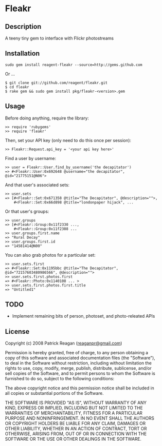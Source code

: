 # Fleakr

## Description

A teeny tiny gem to interface with Flickr photostreams

## Installation

    sudo gem install reagent-fleakr --source=http://gems.github.com
    
Or ...

    $ git clone git://github.com/reagent/fleakr.git
    $ cd fleakr
    $ rake gem && sudo gem install pkg/fleakr-<version>.gem

## Usage

Before doing anything, require the library:

    >> require 'rubygems'
    >> require 'fleakr'

Then, set your API key (only need to do this once per session):

    >> Fleakr::Request.api_key = '<your api key here>'
    
Find a user by username:

    >> user = Fleakr::User.find_by_username('the decapitator')
    => #<Fleakr::User:0x692648 @username="the decapitator", @id="21775151@N06">

And that user's associated sets:

    >> user.sets
    => [#<Fleakr::Set:0x671358 @title="The Decapitator", @description="">, 
        #<Fleakr::Set:0x66d898 @title="londonpaper hijack", ...

Or that user's groups:
    
    >> user.groups
    => [#<Fleakr::Group:0x11f2330 ..., 
        #<Fleakr::Group:0x11f2308 ...
    >> user.groups.first.name
    => "Rural Decay"
    >> user.groups.first.id
    => "14581414@N00"

You can also grab photos for a particular set:

    >> user.sets.first
    => #<Fleakr::Set:0x1195bbc @title="The Decapitator", @id="72157603480986566", @description="">
    >> user.sets.first.photos.first
    => #<Fleakr::Photo:0x1140108 ... >
    >> user.sets.first.photos.first.title
    => "Untitled1"

## TODO

* Implement remaining bits of person, photoset, and photo-releated APIs
        
## License

Copyright (c) 2008 Patrick Reagan (reaganpr@gmail.com)

Permission is hereby granted, free of charge, to any person
obtaining a copy of this software and associated documentation
files (the "Software"), to deal in the Software without
restriction, including without limitation the rights to use,
copy, modify, merge, publish, distribute, sublicense, and/or sell
copies of the Software, and to permit persons to whom the
Software is furnished to do so, subject to the following
conditions:

The above copyright notice and this permission notice shall be
included in all copies or substantial portions of the Software.

THE SOFTWARE IS PROVIDED "AS IS", WITHOUT WARRANTY OF ANY KIND,
EXPRESS OR IMPLIED, INCLUDING BUT NOT LIMITED TO THE WARRANTIES
OF MERCHANTABILITY, FITNESS FOR A PARTICULAR PURPOSE AND
NONINFRINGEMENT. IN NO EVENT SHALL THE AUTHORS OR COPYRIGHT
HOLDERS BE LIABLE FOR ANY CLAIM, DAMAGES OR OTHER LIABILITY,
WHETHER IN AN ACTION OF CONTRACT, TORT OR OTHERWISE, ARISING
FROM, OUT OF OR IN CONNECTION WITH THE SOFTWARE OR THE USE OR
OTHER DEALINGS IN THE SOFTWARE.
